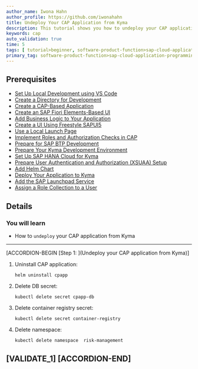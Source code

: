 ```yaml
---
author_name: Iwona Hahn
author_profile: https://github.com/iwonahahn
title: Undeploy Your CAP Application from Kyma
description: This tutorial shows you how to undeploy your CAP application from Kyma.
keywords: cap
auto_validation: true
time: 5
tags: [ tutorial>beginner, software-product-function>sap-cloud-application-programming-model, programming-tool>node-js, software-product>sap-business-technology-platform, software-product>sap-btp-kyma-runtime, software-product>sap-fiori]
primary_tag: software-product-function>sap-cloud-application-programming-model
---
```


## Prerequisites
 - [Set Up Local Development using VS Code](btp-app-set-up-local-development)
 - [Create a Directory for Development](btp-app-create-directory)
 - [Create a CAP-Based Application](btp-app-create-cap-application)
 - [Create an SAP Fiori Elements-Based UI](btp-app-create-ui-fiori-elements)
 - [Add Business Logic to Your Application](btp-app-cap-business-logic)
 - [Create a UI Using Freestyle SAPUI5](btp-app-create-ui-freestyle-sapui5)
 - [Use a Local Launch Page](btp-app-launchpage)
 - [Implement Roles and Authorization Checks in CAP](btp-app-cap-roles)
 - [Prepare for SAP BTP Development](btp-app-kyma-prepare-btp)
 - [Prepare Your Kyma Development Environment](btp-app-kyma-prepare-dev-environment)
 - [Set Up SAP HANA Cloud for Kyma](btp-app-kyma-hana-cloud-setup)
 - [Prepare User Authentication and Authorization (XSUAA) Setup](btp-app-kyma-prepare-xsuaa)
 - [Add Helm Chart](btp-app-kyma-add-helm-chart)
 - [Deploy Your Application to Kyma](btp-app-kyma-deploy-application)
 - [Add the SAP Launchpad Service](btp-app-kyma-launchpad-service)
 - [Assign a Role Collection to a User](btp-app-kyma-role-assignment)

## Details
### You will learn
 - How to `undeploy` your CAP application from Kyma


---

[ACCORDION-BEGIN [Step 1: ](Undeploy your CAP application from Kyma)]
1. Uninstall CAP application:

    ```Shell/Bash
    helm uninstall cpapp
    ```

2. Delete DB secret:

    ```Shell/Bash
    kubectl delete secret cpapp-db
    ```

3. Delete container registry secret:

    ```Shell/Bash
    kubectl delete secret container-registry
    ```

4. Delete namespace:

    ```Shell/Bash
    kubectl delete namespace  risk-management
    ```

[VALIDATE_1]
[ACCORDION-END]
---
